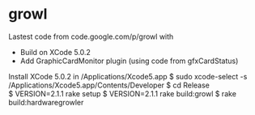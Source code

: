 # growl
Lastest code from code.google.com/p/growl with
- Build on XCode 5.0.2
- Add GraphicCardMonitor plugin (using code from gfxCardStatus)

Install XCode 5.0.2 in /Applications/Xcode5.app
$ sudo xcode-select -s /Applications/Xcode5.app/Contents/Developer
$ cd Release  
$ VERSION=2.1.1 rake setup 
$ VERSION=2.1.1 rake build:growl
$ rake build:hardwaregrowler
